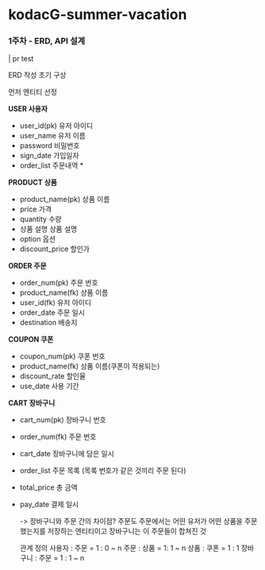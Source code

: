 # kodacG-summer-vacation

### 1주차 - ERD, API 설계
| pr test

ERD 작성 초기 구상

먼저 엔티티 선정

 **USER 사용자**
- user_id(pk) 유저 아이디
- user_name   유저 이름
- password    비밀번호
- sign_date   가입일자
- order_list  주문내역 *
  
**PRODUCT 상품**
- product_name(pk) 상품 이름 
- price            가격
- quantity         수량
- 상품 설명         상품 설명
- option           옵션
- discount_price   할인가
  
 **ORDER 주문**
- order_num(pk)      주문 번호
- product_name(fk)  상품 이름
- user_id(fk)       유저 아이디
- order_date        주문 일시
- destination       배송지
  
 **COUPON 쿠폰**
- coupon_num(pk)    쿠폰 번호
- product_name(fk)  상품 이름(쿠폰이 적용되는)
- discount_rate     할인율
- use_date          사용 기간

 **CART 장바구니**
- cart_num(pk)    장바구니 번호
- order_num(fk)   주문 번호
- cart_date       장바구니에 담은 일시
- order_list      주문 목록 (목록 번호가 같은 것끼리 주문 된다)
- total_price     총 금액
- pay_date        결제 일시


  -> 장바구니와 주문 간의 차이점? 주문도 주문에서는 어떤 유저가 어떤 상품을 주문했는지를 저장하는 엔티티이고 장바구니는 이 주문들이 합쳐진 것
  
  관계 정의
  사용자 : 주문 = 1 : 0 ~ n
  주문 : 상품 = 1: 1 ~ n
  상품 : 쿠폰 = 1 : 1
  장바구니 : 주문 = 1 : 1 ~ n



  

  
  
